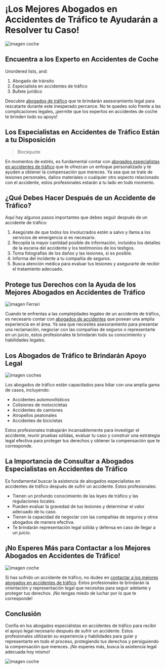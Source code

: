 # ¡Los Mejores Abogados en Accidentes de Tráfico te Ayudarán a Resolver tu Caso!

![imagen coche](https://images.coches.com/_vn_/kia/Sportage/c399cf1d98a95d24f8e8715dd0b13fb2.jpg)

## Encuentra a los Experto en Accidentes de Coche

Unordered lists, and:
1. Abogado de tránsito
1. Especialista en accidentes de tráfico
1. Bufete jurídico
  
Descubre [abogados de tráfico](/abogados-de-trafico) que te brindarán asesoramiento legal para rescatarte durante este inesperado percance. No te quedes solo frente a las complicaciones legales, ¡permite que los expertos en accidentes de coche te brinden todo su apoyo! 

## Los Especialistas en Accidentes de Tráfico Están a tu Disposición

> Blockquote

En momentos de estrés, es fundamental contar con [abogados especialistas en accidentes de tráfico](/abogados-especialistas-en-accidentes-de-trafico) que te ofrezcan un enfoque personalizado y te ayuden a obtener la compensación que mereces. Ya sea que se trate de lesiones personales, daños materiales o cualquier otro aspecto relacionado con el accidente, estos profesionales estarán a tu lado en todo momento.

## ¿Qué Debes Hacer Después de un Accidente de Tráfico?

Aquí hay algunos pasos importantes que debes seguir después de un accidente de tráfico:

1. Asegúrate de que todos los involucrados estén a salvo y llama a los servicios de emergencia si es necesario.
1. Recopila la mayor cantidad posible de información, incluidos los detalles de la escena del accidente y los testimonios de los testigos.
1. Toma fotografías de los daños y las lesiones, si es posible.
1. Informa del incidente a tu compañía de seguros.
1. Busca atención médica para evaluar tus lesiones y asegurarte de recibir el tratamiento adecuado.
  
## Protege tus Derechos con la Ayuda de los Mejores Abogados en Accidentes de Tráfico

![imagen Ferrari](https://media.gq.com.mx/photos/5f6bd44cbc946e88f6c96296/1:1/w_1800,h_1800,c_limit/Ferrari-SF90-Stradale-1ok.jpg)

Cuando te enfrentas a las complejidades legales de un accidente de tráfico, es necesario contar con [abogados de accidentes](/abogados-de-accidentes) que posean una amplia experiencia en el área. Ya sea que necesites asesoramiento para presentar una reclamación, negociar con las compañías de seguros o representarte en un juicio, estos profesionales te brindarán todo su conocimiento y habilidades legales.

## Los Abogados de Tráfico te Brindarán Apoyo Legal

![imagen coches](https://www.motor.mapfre.es/media/2018/08/motor-2-cochesespana-2.jpg)

Los abogados de tráfico están capacitados para lidiar con una amplia gama de casos, incluyendo:

- Accidentes automovilísticos
- Colisiones de motocicletas
- Accidentes de camiones
- Atropellos peatonales
- Accidentes de bicicletas

Estos profesionales trabajarán incansablemente para investigar el accidente, reunir pruebas sólidas, evaluar tu caso y construir una estrategia legal efectiva para proteger tus derechos y obtener la compensación que te corresponde.

## La Importancia de Consultar a Abogados Especialistas en Accidentes de Tráfico

Es fundamental buscar la asistencia de abogados especialistas en accidentes de tráfico después de sufrir un accidente. Estos profesionales:

- Tienen un profundo conocimiento de las leyes de tráfico y las regulaciones locales.
- Pueden evaluar la gravedad de tus lesiones y determinar el valor adecuado de tu caso.
- Tienen la capacidad de negociar con las compañías de seguros y otros abogados de manera efectiva.
- Te brindarán representación legal sólida y defensa en caso de llegar a un juicio.

## ¡No Esperes Más para Contactar a los Mejores Abogados en Accidentes de Tráfico!

![imagen coche](https://cdn-images.motor.es/image/m/800w.webp/fotos-noticias/2023/01/ventas-coches-2022-alemania-diciembre-202392383-1673697446_1.jpg)

Si has sufrido un accidente de tráfico, no dudes en [contactar a los mejores abogados en accidentes de tráfico](/los-mejores-abogados-en-accidentes-de-trafico). Estos profesionales te brindarán la orientación y representación legal que necesitas para seguir adelante y proteger tus derechos. ¡No tengas miedo de luchar por lo que te corresponde!

## Conclusión

Confía en los abogados especialistas en accidentes de tráfico para recibir el apoyo legal necesario después de sufrir un accidente. Estos profesionales utilizarán su experiencia y habilidades para guiar y representarte en todo el proceso, protegiendo tus derechos y persiguiendo la compensación que mereces. ¡No esperes más, busca la asistencia legal adecuada hoy mismo!

![imagen coche](https://cdn.motor1.com/images/mgl/KbbVpM/s3/kia-sportage-phev-2022.jpg)
